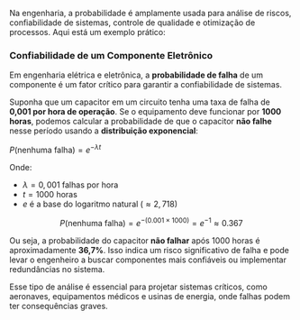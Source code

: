 Na engenharia, a probabilidade é amplamente usada para análise de riscos, confiabilidade de sistemas, controle de qualidade e otimização de processos. Aqui está um exemplo prático:  

### **Confiabilidade de um Componente Eletrônico**  
Em engenharia elétrica e eletrônica, a **probabilidade de falha** de um componente é um fator crítico para garantir a confiabilidade de sistemas.  

Suponha que um capacitor em um circuito tenha uma taxa de falha de **0,001 por hora de operação**. Se o equipamento deve funcionar por **1000 horas**, podemos calcular a probabilidade de que o capacitor **não falhe** nesse período usando a **distribuição exponencial**:  

$P(\text{nenhuma falha}) = e^{-\lambda t}$

Onde:  
- $\lambda = 0,001$ falhas por hora  
- $t = 1000$ horas  
- $e$ é a base do logaritmo natural ($\approx 2,718$)  

$$
P(\text{nenhuma falha}) = e^{- (0.001 \times 1000)} = e^{-1} \approx 0.367
$$

Ou seja, a probabilidade do capacitor **não falhar** após 1000 horas é aproximadamente **36,7%**. Isso indica um risco significativo de falha e pode levar o engenheiro a buscar componentes mais confiáveis ou implementar redundâncias no sistema.  

Esse tipo de análise é essencial para projetar sistemas críticos, como aeronaves, equipamentos médicos e usinas de energia, onde falhas podem ter consequências graves.